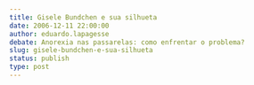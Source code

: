 ```yaml
---
title: Gisele Bundchen e sua silhueta
date: 2006-12-11 22:00:00
author: eduardo.lapagesse
debate: Anorexia nas passarelas: como enfrentar o problema?
slug: gisele-bundchen-e-sua-silhueta
status: publish 
type: post
---
```



